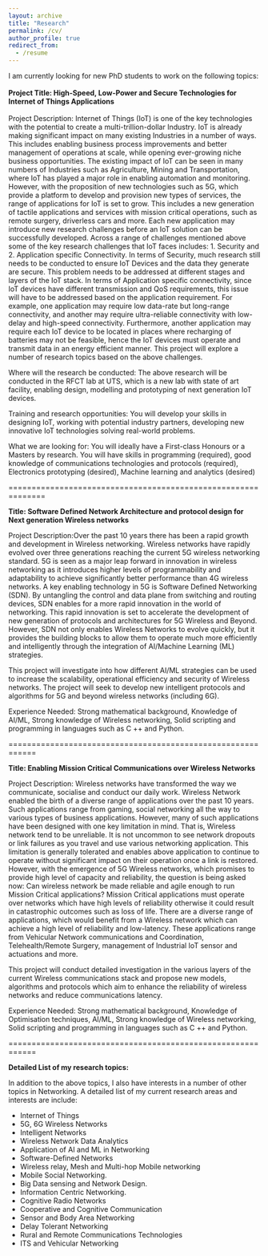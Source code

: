 ```yaml
---
layout: archive
title: "Research"
permalink: /cv/
author_profile: true
redirect_from:
  - /resume
---
```




I am currently looking for new PhD students to work on the following topics:
<br>
<br>
<b>Project Title: High-Speed, Low-Power and Secure Technologies for Internet of Things Applications</b>
<br>
<br>
Project Description: Internet of Things (IoT) is one of the key technologies with the potential to create a multi-trillion-dollar Industry. IoT is already making significant impact on many existing Industries in a number of ways. This includes enabling business process improvements and better management of operations at scale, while opening ever-growing niche business opportunities. The existing impact of IoT can be seen in many numbers of Industries such as Agriculture, Mining and Transportation, where IoT has played a major role in enabling automation and monitoring. However, with the proposition of new technologies such as 5G, which provide a platform to develop and provision new types of services, the range of applications for IoT is set to grow. This includes a new generation of tactile applications and services with mission critical operations, such as remote surgery, driverless cars and more. Each new application may introduce new research challenges before an IoT solution can be successfully developed. Across a range of challenges mentioned above some of the key research challenges that IoT faces includes: 1. Security and 2. Application specific Connectivity. In terms of Security, much research still needs to be conducted to ensure IoT Devices and the data they generate are secure. This problem needs to be addressed at different stages and layers of the IoT stack. In terms of Application specific connectivity, since IoT devices have different transmission and QoS requirements, this issue will have to be addressed based on the application requirement. For example, one application may require low data-rate but long-range connectivity, and another may require ultra-reliable connectivity with low-delay and high-speed connectivity. Furthermore, another application may require each IoT device to be located in places where recharging of batteries may not be feasible, hence the IoT devices must operate and transmit data in an energy efficient manner. This project will explore a number of research topics based on the above challenges.

Where will the research be conducted: The above research will be conducted in the RFCT lab at UTS, which is a new lab with state of art facility, enabling design, modelling and prototyping of next generation IoT devices.

Training and research opportunities: You will develop your skills in designing IoT, working with potential industry partners, developing new innovative IoT technologies solving real-world problems.

What we are looking for: You will ideally have a First-class Honours or a Masters by research. You will have skills in programming (required), good knowledge of communications technologies and protocols (required), Electronics prototyping (desired), Machine learning and analytics (desired)

==============================================================

<b>Title: Software Defined Network Architecture and protocol design for Next generation Wireless networks</b>

Project Description:Over the past 10 years there has been a rapid growth and development in Wireless networking. Wireless networks have rapidly evolved over three generations reaching the current 5G wireless networking standard. 5G is seen as a major leap forward in innovation in wireless networking as it introduces higher levels of programmability and adaptability to achieve significantly better performance than 4G wireless networks. A key enabling technology in 5G is Software Defined Networking (SDN). By untangling the control and data plane from switching and routing devices, SDN enables for a more rapid innovation in the world of networking. This rapid innovation is set to accelerate the development of new generation of protocols and architectures for 5G Wireless and Beyond. However, SDN not only enables Wireless Networks to evolve quickly, but it provides the building blocks to allow them to operate much more efficiently and intelligently through the integration of AI/Machine Learning (ML) strategies.

This project will investigate into how different AI/ML strategies can be used to increase the scalability, operational efficiency and security of Wireless networks. The project will seek to develop new intelligent protocols and algorithms for 5G and beyond wireless networks (including 6G).

Experience Needed: Strong mathematical background, Knowledge of AI/ML, Strong knowledge of Wireless networking, Solid scripting and programming in languages such as C ++ and Python.

============================================================

<b>Title: Enabling Mission Critical Communications over Wireless Networks</b>

Project Description: Wireless networks have transformed the way we communicate, socialise and conduct our daily work. Wireless Network enabled the birth of a diverse range of applications over the past 10 years. Such applications range from gaming, social networking all the way to various types of business applications. However, many of such applications have been designed with one key limitation in mind. That is, Wireless network tend to be unreliable. It is not uncommon to see network dropouts or link failures as you travel and use various networking application. This limitation is generally tolerated and enables above application to continue to operate without significant impact on their operation once a link is restored. However, with the emergence of 5G Wireless networks, which promises to provide high level of capacity and reliability, the question is being asked now: Can wireless network be made reliable and agile enough to run Mission Critical applications? Mission Critical applications must operate over networks which have high levels of reliability otherwise it could result in catastrophic outcomes such as loss of life. There are a diverse range of applications, which would benefit from a Wireless network which can achieve a high level of reliability and low-latency. These applications range from Vehicular Network communications and Coordination, Telehealth/Remote Surgery, management of Industrial IoT sensor and actuations and more.

This project will conduct detailed investigation in the various layers of the current Wireless communications stack and propose new models, algorithms and protocols which aim to enhance the reliability of wireless networks and reduce communications latency.

Experience Needed: Strong mathematical background, Knowledge of Optimisation techniques, AI/ML, Strong knowledge of Wireless networking, Solid scripting and programming in languages such as C ++ and Python.

============================================================

<b>Detailed List of my research topics:</b>

In addition to the above topics, I also have interests in a number of other topics in Networking. A detailed list of my current research areas and interests are include:
<ul>
<li>Internet of Things</li>
<li>5G, 6G Wireless Networks</li>
<li>Intelligent Networks</li>
<li>Wireless Network Data Analytics</li>
<li>Application of AI and ML in Networking</li>
<li>Software-Defined Networks</li>
<li>Wireless relay, Mesh and Multi-hop Mobile networking</li>
<li>Mobile Social Networking.</li>
<li>Big Data sensing and Network Design.</li>
<li>Information Centric Networking.</li>
<li>Cognitive Radio Networks</li>
<li>Cooperative and Cognitive Communication</li>
<li>Sensor and Body Area Networking</li>
<li>Delay Tolerant Networking</li>
<li>Rural and Remote Communications Technologies</li>
<li>ITS and Vehicular Networking</li>
<ul>

